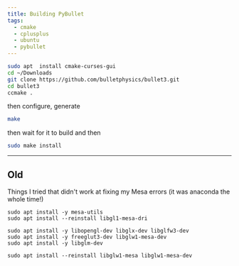 ```yaml
---
title: Building PyBullet
tags: 
  - cmake
  - cplusplus
  - ubuntu
  - pybullet
---
```



```bash
sudo apt  install cmake-curses-gui 
cd ~/Downloads
git clone https://github.com/bulletphysics/bullet3.git
cd bullet3
ccmake .
```

then configure, generate

```bash
make
```

then wait for it to build and then

```bash
sudo make install
```

-------------

## Old

Things I tried that didn't work at fixing my Mesa errors (it was anaconda the whole time!)

```
sudo apt install -y mesa-utils
sudo apt install --reinstall libgl1-mesa-dri

sudo apt install -y libopengl-dev libglx-dev libglfw3-dev
sudo apt install -y freeglut3-dev libglw1-mesa-dev
sudo apt install -y libglm-dev

sudo apt install --reinstall libglw1-mesa libglw1-mesa-dev 
```

